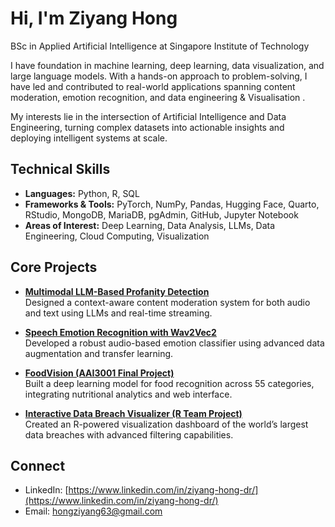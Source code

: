 # Hi, I'm Ziyang Hong

BSc in Applied Artificial Intelligence at Singapore Institute of Technology  



I have foundation in machine learning, deep learning, data visualization, and large language models. With a hands-on approach to problem-solving, I have led and contributed to real-world applications spanning content moderation, emotion recognition, and data engineering & Visualisation .

My interests lie in the intersection of Artificial Intelligence and Data Engineering, turning complex datasets into actionable insights and deploying intelligent systems at scale. 



## Technical Skills

- **Languages:** Python, R, SQL  
- **Frameworks & Tools:** PyTorch, NumPy, Pandas, Hugging Face, Quarto, RStudio, MongoDB, MariaDB, pgAdmin, GitHub, Jupyter Notebook  
- **Areas of Interest:** Deep Learning, Data Analysis, LLMs, Data Engineering, Cloud Computing, Visualization  



## Core Projects

- **[Multimodal LLM-Based Profanity Detection](https://github.com/2302660/profanity-detection.git)**  
  Designed a context-aware content moderation system for both audio and text using LLMs and real-time streaming.

- **[Speech Emotion Recognition with Wav2Vec2](https://github.com/2302660/Speech-Emotion-Recognition-using-Wav2Vec2.git)**  
  Developed a robust audio-based emotion classifier using advanced data augmentation and transfer learning.

- **[FoodVision (AAI3001 Final Project)](https://github.com/2302660/aai3001_final_project.git)**  
  Built a deep learning model for food recognition across 55 categories, integrating nutritional analytics and web interface.

- **[Interactive Data Breach Visualizer (R Team Project)](https://github.com/2302660/r_team_project.git)**  
  Created an R-powered visualization dashboard of the world’s largest data breaches with advanced filtering capabilities.



## Connect

- LinkedIn: [https://www.linkedin.com/in/ziyang-hong-dr/](https://www.linkedin.com/in/ziyang-hong-dr/)  
- Email: hongziyang63@gmail.com  


